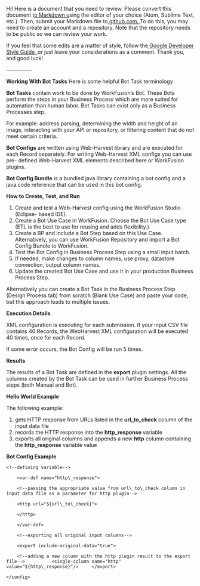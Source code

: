 Hi! Here is a document that you need to review. Please convert this document t[o Markdown u](https://github.com/adam-p/markdown-here/wiki/Markdown-Cheatsheet)sing the editor of your choice (Atom, Sublime Text, etc.). Then, submit your Markdown file to[ github.com. ](https://github.com/)To do this, you may need to create an account and a repository. Note that the repository needs to be public so we can review your work.  

If you feel that some edits are a matter of style, follow the[ Google Developer Style Guide, ](https://developers.google.com/style/)or just leave your considerations as a comment. Thank you, and good luck!  

—————  

**Working With Bot Tasks**
Here is some helpful Bot Task terminology

**Bot Tasks** contain work to be done by WorkFusion’s Bot. These Bots perform the steps in your Business Process which are more suited for automation than human labor. Bot Tasks can exist only as a Business Processes step.  

For example: address parsing, determining the width and height of an image, interacting with your API or repository, or filtering content that do not meet certain criteria.  

**Bot Configs** are written using Web-Harvest library and are executed for each Record separately. For writing Web-Harvest XML configs you can use pre- defined Web-Harvest XML elements described here or WorkFusion plugins.  

**Bot Config Bundle** is a bundled java library containing a bot config and a java code reference that can be used in this bot config.  

**How to Create, Test, and Run**  

1. Create and test a Web-Harvest config using the WorkFusion Studio (Eclipse- based IDE).  
1. Create a Bot Use Case in WorkFusion. Choose the Bot Use Case type (ETL is the best to use for reusing and adds flexibility.)  
3. Create a BP and include a Bot Step based on this Use Case. Alternatively, you can use WorkFusion Repository and import a Bot Config Bundle to WorkFusion.  
3. Test the Bot Config in Business Process Step using a small input batch.  
3. If needed, make changes to column names, use proxy, datastore connection, output column names.  
3. Update the created Bot Use Case and use it in your production Business Process Step.  

Alternatively you can create a Bot Task in the Business Process Step (Design Process tab) from scratch (Blank Use Case) and paste your code, but this approach leads to multiple issues.  

**Execution Details**  

XML configuration is executing for each submission. If your input CSV file contains 40 Records, the WebHarvest XML configuration will be executed 40 times, once for each Record.  

If some error occurs, the Bot Config will be run 5 times.  

**Results**  

The results of a Bot Task are defined in the **export** plugin settings. All the columns created by the Bot Task can be used in further Business Process steps (both Manual and Bot).  

**Hello World Example**  

The following example:  

1. gets HTTP response from URLs listed in the **url\_to\_check** column of the input data file
2. records the HTTP response into the **http\_response** variable  
2. exports all original columns and appends a new **http** column containing the **http\_response** variable value

**Bot Config Example**  

<?xml version="1.0" encoding="UTF-8"?>  

<config>  

```
<!--defining variable-->  

    <var-def name="http\_response">  

    <!--passing the appropriate value from url\_to\_check column in input data file as a parameter for http plugin-->  

    <http url="${url\_to\_check}">
    
    </http>     
    
    </var-def>  
  
    <!--exporting all original input columns-->  

    <export include-original-data="true">  

    <!--adding a new column with the http plugin result to the export file-->          <single-column name="http" value="${http\_response}"/>     </export>  

</config> 
